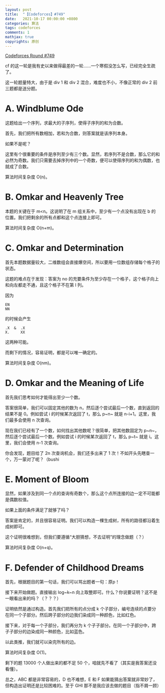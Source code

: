 ```yaml
---
layout: post
title:  "【Codeforces】#749"
date:   2021-10-17 00:00:00 +0800
categories: 算法
tags: codeforces
comments: 1
mathjax: true
copyrights: 原创
---
```


[Codeforces Round #749](https://codeforces.com/contest/1586)

cf 的这一轮是我有史以来做得最差的一轮……一个寒假没怎么写，已经完全生疏了。

这一轮题量特大，由于是 div 1 和 div 2 混合，难度也不小，不像正常的 div 2 前三题都是送分题。

# A. Windblume Ode

这题给出一个序列，求最大的子序列，使得子序列的和为合数。

首先，我们把所有数相加，若和为合数，则答案就是该序列本身。

如果不是呢？

这里有个很重要的条件是序列至少有三个数。显然，若序列不是合数，那么它的和必然为奇数。我们只需要去掉序列中的一个奇数，便可以使得序列的和为偶数，也就成了合数。

算法时间复杂度 O(n)。

# B. Omkar and Heavenly Tree

本题的关键在于 m<n。这说明了在 m 组关系中，至少有一个点没有出现在 b 的位置。我们把剩余的所有点都和这个点连接上即可。

算法时间复杂度 O(n+m)。

# C. Omkar and Determination

首先本题数据量较大，二维数组会直接爆空间，所以要用一位数组存储每个格子的状态。

这题的难点在于发现：答案为 no 的充要条件为至少存在一个格子，这个格子向上和向左都走不通，且这个格子不在第 l 列。

因为

```
EN
NN
```

的时候会产生

```
.X  &  .X
X.     XX
```

这两种可能。

而剩下的情况，容易证明，都是可以唯一确定的。

算法时间复杂度 O(nm)。

# D. Omkar and the Meaning of Life

首先我们思考如何才能得出至少一个数。

答案很简单，我们可以固定其他的数为 n，然后逐个尝试最后一个数，直到返回的结果不是 0。例如尝试 i 的时候某次返回了 t，那么 p~n~ 就是 n-i+1。这里，我们最多会使用 n 次查询。

现在我们已经有了一个数，如何找出其他数呢？很简单，把其他数固定为 p~n~，然后逐个尝试最后一个数。例如尝试 i 的时候某次返回了 t，那么 p~t~ 就是 i。这里，我们会使用 n-1 次查询。

你会发现，题目给了 2n 次查询机会，我们还多出来了 1 次！不如开头先瞎查一个，万一蒙对了呢？（bushi

# E. Moment of Bloom

显然，如果涉及到同一个点的查询有奇数个，那么这个点所连接的边一定不可能都是偶数权值。

如果上面的条件满足了就够了吗？

答案是肯定的，并且很容易证明。我们可以构造一棵生成树，所有的路径都沿着生成树即可。

这个证明很难想到，但我们要遵循“大胆猜想，不去证明”的理念做题（？）

算法时间复杂度 O(n+q)。

# F. Defender of Childhood Dreams

首先，根据题目的第一句话，我们可以骂出题者一句：原p！

接下来开始做题。直接输出 log~k~n 向上取整即可。什么？你说要证明？这不是一眼看出来的吗？（？？？）

证明依然是通过构造。首先我们把所有的点分成 k 个子部分，编号连续的点要分在同一个子部分。然后跨子部分的边我们染成同一种颜色，比如红色。

接下来，对于每一个子部分，我们再分为 k 个子子部分。在同一个子部分中，跨子子部分的边染成同一种颜色，比如蓝色。

以此类推，我们就可以染完所有的边。

算法时间复杂度 O(1)。



剩下的题 13000 个人做出来的都不足 50 个，咱就先不看了（其实是我答案还没看懂）。

总之，ABC 都是非常容易的，D 也不难想，E 和 F 如果能猜出答案就非常妙了，但构造出证明还是比较困难的。至于 GHI 那不是我应该去做的题目（指不屑一顾）
